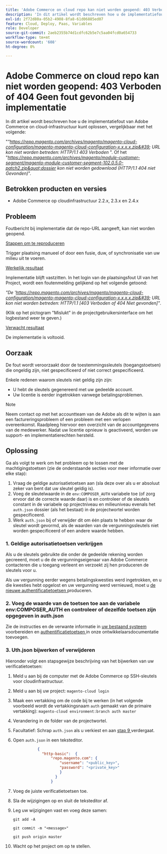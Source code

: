 ```yaml
---
title: 'Adobe Commerce on cloud repo kan niet worden geopend: 403 Verboden of 404 Geen fout gevonden bij implementatie'
description: 'In dit artikel wordt beschreven hoe u de implementatiefout van Adobe Commerce on cloud-infrastructuur kunt oplossen, vergelijkbaar met het volgende:'
exl-id: 2f72d80a-05b2-4908-8fa8-61d06885ed07
feature: Cloud, Deploy, Paas, Variables
role: Developer
source-git-commit: 2aeb2355b74d1cdfc62b5e7c5aa04fcd0a654733
workflow-type: tm+mt
source-wordcount: '608'
ht-degree: 0%

---
```


# Adobe Commerce on cloud repo kan niet worden geopend: 403 Verboden of 404 Geen fout gevonden bij implementatie

In dit artikel wordt beschreven hoe u de implementatiefout van Adobe Commerce on cloud-infrastructuur kunt oplossen, vergelijkbaar met het volgende:

&quot;*&quot;https://repo.magento.com/archives/magento/magento-cloud-configuration/magento-magento-cloud-configuration-x.x.x.x.zip&#39; URL kon niet worden betreden: HTTP/1.1 403 Verboden* &quot;. Of het &quot;*https://repo.magento.com/archives/magento/module-customer-segment/magento-module-customer-segment-102.0.5.0-patch2.zip&quot;dossier kon niet worden gedownload (HTTP/1.1 404 niet Gevonden)*&quot;.

## Betrokken producten en versies

* Adobe Commerce op cloudinfrastructuur 2.2.x, 2.3.x en 2.4.x

## Probleem

Foutbericht bij implementatie dat de repo-URL aangeeft, kan niet worden geopend.

<u> Stappen om te reproduceren </u>

Trigger plaatsing manueel of door een fusie, duw, of synchronisatie van uw milieu uit te voeren.

<u> Werkelijk resultaat </u>

Implementatie blijft vastzitten. In het login van de plaatsingsfout UI van het Project, wordt een foutenmelding gelijkend op het volgende getoond:

*&quot;De &#39;https://repo.magento.com/archives/magento/magento-cloud-configuration/magento-magento-cloud-configuration-x.x.x.x.zip&#39; URL kon niet worden betreden: HTTP/1.1 \[403 Verboden of 404 Niet gevonden\]&quot;*.

(Klik op het pictogram &quot;Mislukt&quot; in de projectgebruikersinterface om het logbestand weer te geven.)

<u> Verwacht resultaat </u>

De implementatie is voltooid.

## Oorzaak

De fout wordt veroorzaakt door de toestemmingssleutels (toegangstoetsen) die ongeldig zijn, niet gespecificeerd of niet correct gespecificeerd.

Enkele redenen waarom sleutels niet geldig zijn zijn:

* U hebt de sleutels gegenereerd met uw gedeelde account.
* Uw licentie is eerder ingetrokken vanwege betalingsproblemen.

>[!NOTE]
>
>Neem contact op met het accountteam van de Adobe als dit te wijten is aan een factureringsprobleem of een probleem met een verlopen overeenkomst. Raadpleeg hiervoor een overzicht van de accountgegevens van de medewerker. Nadat uw licentie opnieuw is geactiveerd, worden uw support- en implementatierechten hersteld.

## Oplossing

Ga als volgt te werk om het probleem op te lossen met de machtigingstoetsen (zie de onderstaande secties voor meer informatie over elke stap):

1. Vraag de geldige autorisatietoetsen aan (sla deze over als u er absoluut zeker van bent dat uw sleutel geldig is).
1. Voeg de sleutelwaarde in de `env:COMPOSER_AUTH` variabele toe (of zorg ervoor dat de correcte waarde daar) is en controleer of de sleutels constant in de variabele op projectniveau en milieuniveau evenals het `auth.json` dossier (als het bestaat) in de projectwortel worden gespecificeerd.
1. Werk `auth.json` bij of verwijder dit om één plaats te hebben waar de sleutel wordt gevormd, als de waarden van de vergunningssleutels niet worden gespecificeerd of een andere waarde hebben.

### 1. Geldige autorisatietoetsen verkrijgen

Als u de sleutels gebruikte die onder de gedeelde rekening worden gecreeerd, moet u de de vergunningseigenaar van Adobe Commerce contacteren die u toegang verleent en verzoekt zij hen produceren de sleutels voor u.

Als uw vergunning eerder wegens betalingskwesties werd ingetrokken, en u die kwesties hebt opgelost en uw vergunning werd vernieuwd, moet u [ de nieuwe authentificatietoetsen ](https://experienceleague.adobe.com/docs/commerce-operations/installation-guide/prerequisites/authentication-keys.html) produceren.

### 2. Voeg de waarde van de toetsen toe aan de variabele env:COMPOSER\_AUTH en controleer of dezelfde toetsen zijn opgegeven in auth.json

Zie de instructies en de verwante informatie in [ uw bestaand systeem ](https://experienceleague.adobe.com/en/docs/commerce-cloud-service/user-guide/project/overview) voorbereiden en [ authentificatietoetsen ](https://experienceleague.adobe.com/en/docs/commerce-cloud-service/user-guide/project/overview) in onze ontwikkelaarsdocumentatie toevoegen.

### 3. Uth.json bijwerken of verwijderen

Hieronder volgt een stapsgewijze beschrijving van het bijwerken van uw verificatietoetsen:

1. Meld u aan bij de computer met de Adobe Commerce op SSH-sleutels voor cloudinfrastructuur.
1. Meld u aan bij uw project: `magento-cloud login`
1. Maak een vertakking om de code bij te werken (in het volgende voorbeeld wordt de vertakkingsnaam `auth` gemaakt van de primaire vertakking):     `magento-cloud environment:branch auth master`
1. Verandering in de folder van de projectwortel.
1. Facultatief: Schrap `auth.json` als u verkiest en aan [ stap 9 ](#step9) verdergaat.
1. Open `auth.json` in een teksteditor.

   ```json
              {
                "http-basic":  {
                    "repo.magento.com": {
                        "username": "<public_key>",
                        "password": "<private_key>"
                        }
                      }
                    }
   ```

1. Voeg de juiste verificatietoetsen toe.
1. Sla de wijzigingen op en sluit de teksteditor af.
1. Leg uw wijzigingen vast en voeg deze samen:

   `git add -A`

   `git commit -m "<message>"`

   `git push origin master`
1. Wacht op het project om op te stellen.
